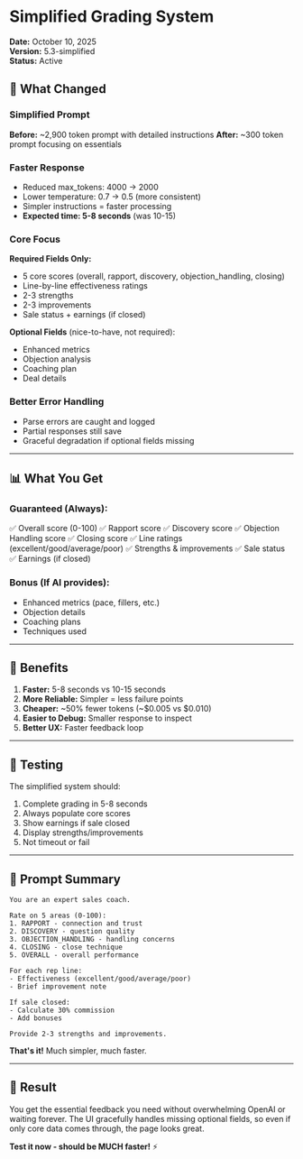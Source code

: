 # Simplified Grading System

**Date:** October 10, 2025  
**Version:** 5.3-simplified  
**Status:** Active

## 🎯 What Changed

### Simplified Prompt
**Before:** ~2,900 token prompt with detailed instructions
**After:** ~300 token prompt focusing on essentials

### Faster Response
- Reduced max_tokens: 4000 → 2000
- Lower temperature: 0.7 → 0.5 (more consistent)
- Simpler instructions = faster processing
- **Expected time: 5-8 seconds** (was 10-15)

### Core Focus
**Required Fields Only:**
- 5 core scores (overall, rapport, discovery, objection_handling, closing)
- Line-by-line effectiveness ratings
- 2-3 strengths
- 2-3 improvements
- Sale status + earnings (if closed)

**Optional Fields** (nice-to-have, not required):
- Enhanced metrics
- Objection analysis
- Coaching plan
- Deal details

### Better Error Handling
- Parse errors are caught and logged
- Partial responses still save
- Graceful degradation if optional fields missing

---

## 📊 What You Get

### Guaranteed (Always):
✅ Overall score (0-100)
✅ Rapport score
✅ Discovery score
✅ Objection Handling score
✅ Closing score
✅ Line ratings (excellent/good/average/poor)
✅ Strengths & improvements
✅ Sale status
✅ Earnings (if closed)

### Bonus (If AI provides):
- Enhanced metrics (pace, fillers, etc.)
- Objection details
- Coaching plans
- Techniques used

---

## 🚀 Benefits

1. **Faster:** 5-8 seconds vs 10-15 seconds
2. **More Reliable:** Simpler = less failure points
3. **Cheaper:** ~50% fewer tokens (~$0.005 vs $0.010)
4. **Easier to Debug:** Smaller response to inspect
5. **Better UX:** Faster feedback loop

---

## 🧪 Testing

The simplified system should:
1. Complete grading in 5-8 seconds
2. Always populate core scores
3. Show earnings if sale closed
4. Display strengths/improvements
5. Not timeout or fail

---

## 📝 Prompt Summary

```
You are an expert sales coach.

Rate on 5 areas (0-100):
1. RAPPORT - connection and trust
2. DISCOVERY - question quality
3. OBJECTION_HANDLING - handling concerns
4. CLOSING - close technique
5. OVERALL - overall performance

For each rep line:
- Effectiveness (excellent/good/average/poor)
- Brief improvement note

If sale closed:
- Calculate 30% commission
- Add bonuses

Provide 2-3 strengths and improvements.
```

**That's it!** Much simpler, much faster.

---

## 🎉 Result

You get the essential feedback you need without overwhelming OpenAI or waiting forever. The UI gracefully handles missing optional fields, so even if only core data comes through, the page looks great.

**Test it now - should be MUCH faster!** ⚡


